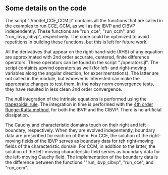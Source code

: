 ## Some details on the code

The script "./model_CCE_CCM.jl" contains all the functions that are
called in the examples to run CCE, CCM, as well as the IBVP and CIBVP
independently. These functions are "run_cce", "run_ccm", and
"run_ibvp_cibvp", respectively. The code could be optimized to avoid
repetitions in building these functions, but this is left for future
work.

All the derivatives that appear on the right-hand-side (RHS) of any
equation are approximated with 2nd order accurate, centered, finite
difference operators. These operators can be found in the script
"./operators.jl". The script containts upwind operators as well (for
left- and right-moving variables along the angular direction, for
experimentations). The latter are not called in the module, but
whoever is interested can make the appropraite changes to test
them. In the noisy norm convergence tests, they have resulted in less
clean 2nd order convergence.

The null integration of the intrinsic equations is performed using the
[trapezoidal
rule](https://en.wikipedia.org/wiki/Trapezoidal_rule_(differential_equations)). The
integration in time is performed with the [4th order Runge-Kutta
method](https://en.wikipedia.org/wiki/Runge%E2%80%93Kutta_methods),
for both the IBVP and the CIBVP. There is no artificial dissipation.

The Cauchy and characteristic domains touch on their right and left
boundary, respectively. When they are evolved indepentently, boundary
data are prescribed for each on of them. For CCE, the solution of the
right-moving fields of the IBVP serves as boundary data for teh
right-moving fields of the characteristic domain. For CCM, in addition
to the latter, the solution of the left-moving characteristic field
serves as boundary data for the left-moving Cauchy field. The
implementation of the boundary data is the difference between the
functions ""run_ibvp_cibvp", "run_cce", and "run_ccm".

